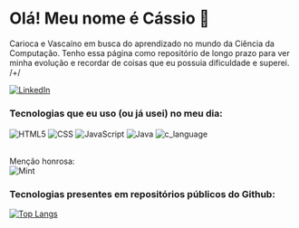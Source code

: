 # Olá! Meu nome é Cássio 🤠
Carioca e Vascaíno em busca do aprendizado no mundo da Ciência da Computação. Tenho essa página como repositório de longo prazo para ver minha evolução e recordar de coisas que eu possuia dificuldade e superei. /+/
<br/>

[![LinkedIn](https://img.shields.io/badge/LinkedIn-0077B5?style=for-the-badge&logo=linkedin&logoColor=white/)](https://www.linkedin.com/in/cassemanuel/)

### Tecnologias que eu uso (ou já usei) no meu dia:
<div style="display: inline_block">
  <img align="center" alt="HTML5" src="https://img.shields.io/badge/HTML5-E34F26?style=for-the-badge&logo=html5&logoColor=white" />
  <img align="center" alt="CSS" src="https://img.shields.io/badge/CSS3-1572B6?style=for-the-badge&logo=css3&logoColor=white" />
  <img align="center" alt="JavaScript" src="https://img.shields.io/badge/JavaScript-F7DF1E?style=for-the-badge&logo=javascript&logoColor=black" />
  <img align="center" alt="Java" src="https://img.shields.io/badge/Java-ED8B00?style=for-the-badge&logo=java&logoColor=white" />
  <img align="center" alt="c_language" src="https://img.shields.io/badge/C-00599C?style=for-the-badge&logo=c&logoColor=white" />
</div><br/>

  Menção honrosa: 
  <br/>
  <img align="center" alt="Mint" src="https://img.shields.io/badge/Linux_Mint-87CF3E?style=for-the-badge&logo=linux-mint&logoColor=white" />

### Tecnologias presentes em repositórios públicos do Github:
[![Top Langs](https://github-readme-stats.vercel.app/api/top-langs/?username=cassemanuel&layout=compact)](https://github.com/anuraghazra/github-readme-stats)
